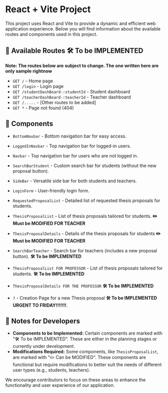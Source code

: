 # React + Vite Project

This project uses React and Vite to provide a dynamic and efficient web application experience. Below you will find information about the available routes and components used in this project.

## 🚀 Available Routes **🛠️ To be IMPLEMENTED**

**Note: The routes below are subject to change. The one written here are only sample rightnow**

- `GET /` - Home page
- `GET /login` - Login page
- `GET /studentDashBoard-:studentId` - Student dashboard
- `GET /teacherDashBoard-:teacherId` - Teacher dashboard
- `GET /.....` - [Other routes to be added]
- `GET *` - Page not found (404)

## 🧩 Components

- `BottomNavbar` - Bottom navigation bar for easy access.
- `LoggedInNavbar` - Top navigation bar for logged-in users.
- `Navbar` - Top navigation bar for users who are not logged in.
- `SearchBarStudent` - Custom search bar for students (without the new proposal button).


- `SideBar` - Versatile side bar for both students and teachers.
- `LoginForm` - User-friendly login form.
- `RequestedProposalList` - Detailed list of requested thesis proposals for students.

- `ThesisProposalList` - List of thesis proposals tailored for students. **✏️ Must be MODIFIED FOR TEACHER**
- `ThesisProposalDetails` - Details of the thesis proposals for students **✏️ Must be MODIFIED FOR TEACHER**

- `SearchBarTeacher` - Search bar for teachers (includes a new proposal button). **🛠️ To be IMPLEMENTED**
- `ThesisProposalList FOR PROFESSOR` - List of thesis proposals tailored for students. **🛠️ To be IMPLEMENTED**
- `ThesisProposalDetails FOR THE PROFESSOR` **🛠️ To be IMPLEMENTED**


- `?` - Creation Page for a new Thesis proposal **🛠️ To be IMPLEMENTED URGENT TO FRIDAY!!!!!!!**.

## 🚧 Notes for Developers

- **Components to be Implemented:** Certain components are marked with "🛠️ To be IMPLEMENTED". These are either in the planning stages or currently under development.
- **Modifications Required:** Some components, like `ThesisProposalList`, are marked with "✏️ Can be MODIFIED". These components are functional but require modifications to better suit the needs of different user types (e.g., students, teachers).

We encourage contributors to focus on these areas to enhance the functionality and user experience of our application.
